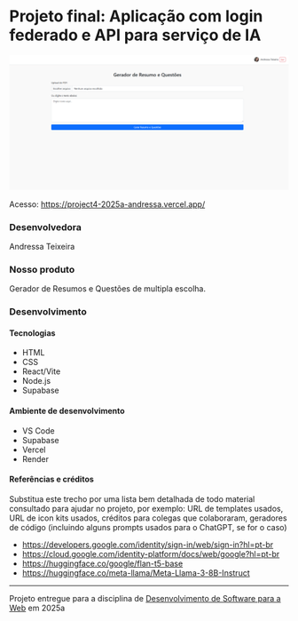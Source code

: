 # Projeto final: Aplicação com login federado e API para serviço de IA

![Screenshot do projeto](image.png "Screenshot do projeto")


Acesso: https://project4-2025a-andressa.vercel.app/


### Desenvolvedora
Andressa Teixeira


### Nosso produto

Gerador de Resumos e Questões de multipla escolha.

### Desenvolvimento



#### Tecnologias
- HTML
- CSS
- React/Vite
- Node.js
- Supabase

#### Ambiente de desenvolvimento
- VS Code
- Supabase
- Vercel
- Render

#### Referências e créditos

Substitua este trecho por uma lista bem detalhada de todo material consultado para ajudar no projeto, por exemplo:  URL de templates usados, URL de icon kits usados, créditos para colegas que colaboraram, geradores de código (incluindo alguns prompts usados para o ChatGPT, se for o caso)
- https://developers.google.com/identity/sign-in/web/sign-in?hl=pt-br
- https://cloud.google.com/identity-platform/docs/web/google?hl=pt-br
- https://huggingface.co/google/flan-t5-base
- https://huggingface.co/meta-llama/Meta-Llama-3-8B-Instruct


---
Projeto entregue para a disciplina de [Desenvolvimento de Software para a Web](http://github.com/andreainfufsm/elc1090-2025a) em 2025a
